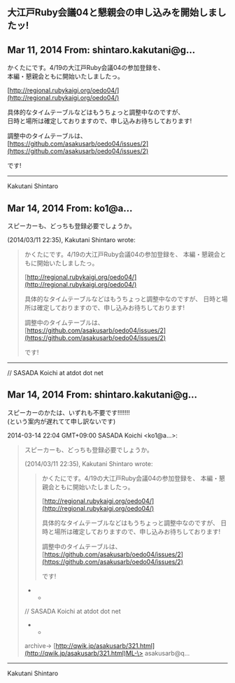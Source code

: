 ## 大江戸Ruby会議04と懇親会の申し込みを開始しましたッ!

## Mar 11, 2014 From: shintaro.kakutani@g...

かくたにです。4/19の大江戸Ruby会議04の参加登録を、  
本編・懇親会ともに開始いたしましたっ。

[http://regional.rubykaigi.org/oedo04/](http://regional.rubykaigi.org/oedo04/)

具体的なタイムテーブルなどはもうちょっと調整中なのですが、  
日時と場所は確定しておりますので、申し込みお待ちしております!

調整中のタイムテーブルは、  
[https://github.com/asakusarb/oedo04/issues/2](https://github.com/asakusarb/oedo04/issues/2)

です!

* * *

Kakutani Shintaro

## Mar 14, 2014 From: ko1@a...

スピーカーも、どっちも登録必要でしょうか。

(2014/03/11 22:35), Kakutani Shintaro wrote:

> かくたにです。4/19の大江戸Ruby会議04の参加登録を、 本編・懇親会ともに開始いたしましたっ。
> 
> [http://regional.rubykaigi.org/oedo04/](http://regional.rubykaigi.org/oedo04/)
> 
> 具体的なタイムテーブルなどはもうちょっと調整中なのですが、 日時と場所は確定しておりますので、申し込みお待ちしております!
> 
> 調整中のタイムテーブルは、[https://github.com/asakusarb/oedo04/issues/2](https://github.com/asakusarb/oedo04/issues/2)
> 
> です!
* * *

// SASADA Koichi at atdot dot net

## Mar 14, 2014 From: shintaro.kakutani@g...

スピーカーのかたは、いずれも不要です!!!!!!!  
(という案内が遅れてて申し訳ないです)

2014-03-14 22:04 GMT+09:00 SASADA Koichi \<ko1@a...\>:

> スピーカーも、どっちも登録必要でしょうか。
> 
> (2014/03/11 22:35), Kakutani Shintaro wrote:
> 
> > かくたにです。4/19の大江戸Ruby会議04の参加登録を、 本編・懇親会ともに開始いたしましたっ。
> > 
> > [http://regional.rubykaigi.org/oedo04/](http://regional.rubykaigi.org/oedo04/)
> > 
> > 具体的なタイムテーブルなどはもうちょっと調整中なのですが、 日時と場所は確定しておりますので、申し込みお待ちしております!
> > 
> > 調整中のタイムテーブルは、[https://github.com/asakusarb/oedo04/issues/2](https://github.com/asakusarb/oedo04/issues/2)
> > 
> > です!
> - -
> 
> // SASADA Koichi at atdot dot net
> 
> - -
> 
> archive-\> [http://qwik.jp/asakusarb/321.html](http://qwik.jp/asakusarb/321.html)ML-\> asakusarb@q...
* * *

Kakutani Shintaro


